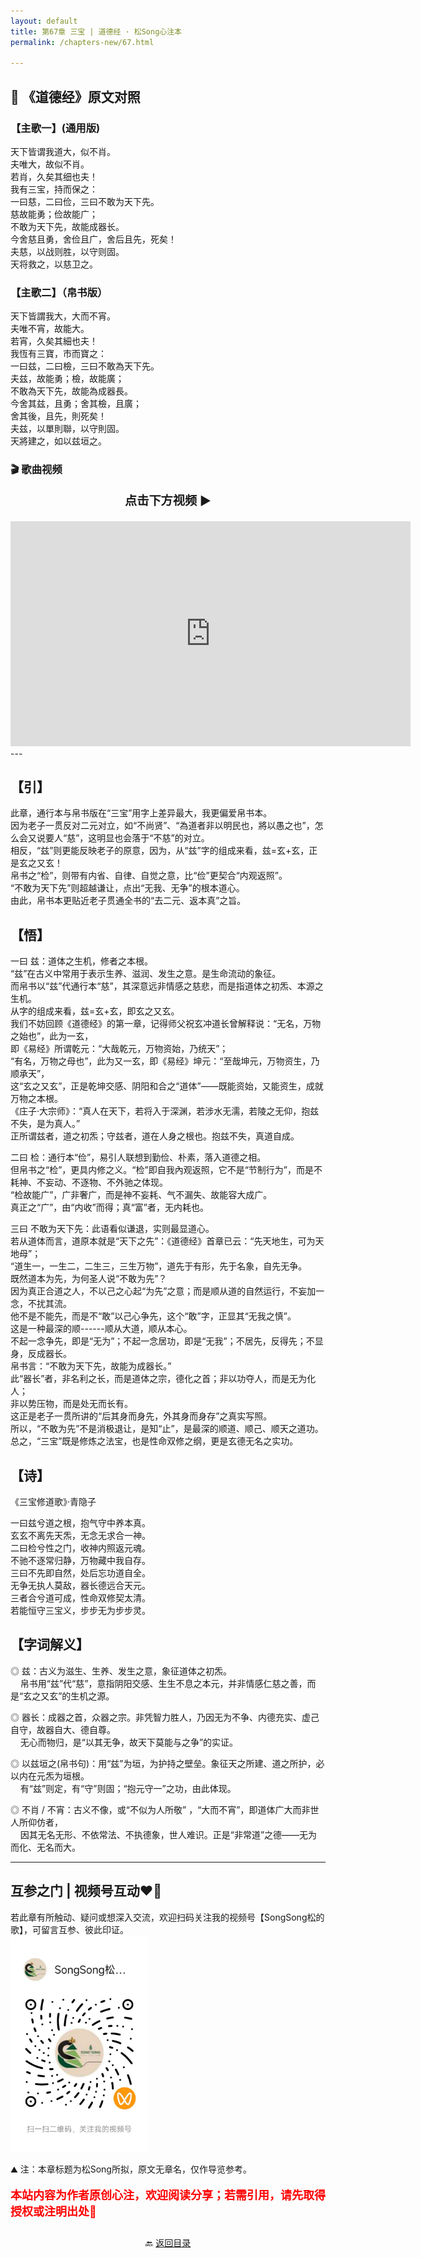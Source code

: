 ```yaml
---
layout: default
title: 第67章 三宝 | 道德经 · 松Song心注本
permalink: /chapters-new/67.html

---
```


## 📜 《道德经》原文对照
### 【主歌一】(通用版) 
天下皆谓我道大，似不肖。<br>
夫唯大，故似不肖。<br>
若肖，久矣其细也夫！<br>
我有三宝，持而保之：<br>
一曰慈，二曰俭，三曰不敢为天下先。<br>
慈故能勇；俭故能广；<br>
不敢为天下先，故能成器长。<br>
今舍慈且勇，舍俭且广，舍后且先，死矣！<br>
夫慈，以战则胜，以守则固。<br>
天将救之，以慈卫之。<br>

### 【主歌二】（帛书版）
天下皆謂我大，大而不宵。<br>
夫唯不宵，故能大。<br>
若宵，久矣其細也夫！<br>
我恆有三寶，市而寶之：<br>
一曰兹，二曰檢，三曰不敢為天下先。<br>
夫兹，故能勇；檢，故能廣；<br>
不敢為天下先，故能為成器長。<br>
今舍其兹，且勇；舍其檢，且廣；<br>
舍其後，且先，則死矣！<br>
夫兹，以單則聯，以守則固。<br>
天將建之，如以兹垣之。<br>


### 🎬 歌曲视频
<p style="text-align:center; font-size:1.2rem; font-weight:bold;">
  点击下方视频 ▶️
</p>

<iframe
  src="https://streamable.com/e/qj2g9v"
  width="640"
  height="360"
  frameborder="0"
  allowfullscreen
  loading="lazy">
</iframe>
---

## 【引】
此章，通行本与帛书版在“三宝”用字上差异最大，我更偏爱帛书本。<br>
因为老子一贯反对二元对立，如“不尚贤”、“為道者非以明民也，將以愚之也”，怎么会又说要人“慈”，这明显也会落于“不慈”的对立。<br>
相反，“兹”则更能反映老子的原意，因为，从“兹”字的组成来看，兹=玄+玄，正是玄之又玄！<br>
帛书之“检”，则带有内省、自律、自觉之意，比“俭”更契合“内观返照”。<br>
“不敢为天下先”则超越谦让，点出“无我、无争”的根本道心。<br>
由此，帛书本更贴近老子贯通全书的“去二元、返本真”之旨。<br>

## 【悟】
一曰 兹：道体之生机，修者之本根。<br>
“兹”在古义中常用于表示生养、滋润、发生之意。是生命流动的象征。<br>
而帛书以“兹”代通行本“慈”，其深意远非情感之慈悲，而是指道体之初炁、本源之生机。<br>
从字的组成来看，兹=玄+玄，即玄之又玄。<br>
我们不妨回顾《道德经》的第一章，记得师父祝玄冲道长曾解释说：“无名，万物之始也”，此为一玄，<br>
即《易经》所谓乾元：“大哉乾元，万物资始，乃统天”；<br>
“有名，万物之母也”，此为又一玄，即《易经》坤元：“至哉坤元，万物资生，乃顺承天”，<br>
这“玄之又玄”，正是乾坤交感、阴阳和合之“道体”——既能资始，又能资生，成就万物之本根。<br>
《庄子·大宗师》：“真人在天下，若将入于深渊，若涉水无濡，若陵之无仰，抱兹不失，是为真人。”<br>
正所谓兹者，道之初炁；守兹者，道在人身之根也。抱兹不失，真道自成。<br>

二曰 检：通行本“俭”，易引人联想到勤俭、朴素，落入道德之相。<br>
但帛书之“检”，更具内修之义。“检”即自我內观返照，它不是“节制行为”，而是不耗神、不妄动、不逐物、不外驰之体现。<br>
“检故能广”，广非奢广，而是神不妄耗、气不漏失、故能容大成广。<br>
真正之“广”，由“内收”而得；真“富”者，无内耗也。<br>

三曰 不敢为天下先：此语看似谦退，实则最显道心。<br>
若从道体而言，道原本就是“天下之先”：《道德经》首章已云：“先天地生，可为天地母”；<br>
“道生一，一生二，二生三，三生万物”，道先于有形，先于名象，自先无争。<br>
既然道本为先，为何圣人说“不敢为先”？<br>
因为真正合道之人，不以己之心起“为先”之意；而是顺从道的自然运行，不妄加一念，不扰其流。<br>
他不是不能先，而是不“敢”以己心争先，这个“敢”字，正显其“无我之慎”。<br>
这是一种最深的顺------顺从大道，顺从本心。<br>
不起一念争先，即是“无为”；不起一念居功，即是“无我”；不居先，反得先；不显身，反成器长。<br>
帛书言：“不敢为天下先，故能为成器长。”<br>
此“器长”者，非名利之长，而是道体之宗，德化之首；非以功夺人，而是无为化人；<br>
非以势压物，而是处无而长有。<br>
这正是老子一贯所讲的“后其身而身先，外其身而身存”之真实写照。<br>
所以，“不敢为先”不是消极退让，是知“止”，是最深的顺道、顺己、顺天之道功。<br>
总之，“三宝”既是修炼之法宝，也是性命双修之纲，更是玄德无名之实功。<br>

## 【诗】
《三宝修道歌》·青隐子<br>

一曰兹兮道之根，抱气守中养本真。<br>
玄玄不离先天炁，无念无求合一神。<br>
二曰检兮性之门，收神内照返元魂。<br>
不驰不逐常归静，万物藏中我自存。<br>
三曰不先即自然，处后忘功道自全。<br>
无争无执人莫敌，器长德远合天元。<br>
三者合兮道可成，性命双修契太清。<br>
若能恒守三宝义，步步无为步步灵。<br>

## 【字词解义】

◎ 兹：古义为滋生、生养、发生之意，象征道体之初炁。<br>
&nbsp;&nbsp;&nbsp;&nbsp;帛书用“兹”代“慈”，意指阴阳交感、生生不息之本元，并非情感仁慈之善，而是“玄之又玄”的生机之源。<br>

◎ 器长：成器之首，众器之宗。非凭智力胜人，乃因无为不争、内德充实、虚己自守，故器自大、德自尊。<br>
&nbsp;&nbsp;&nbsp;&nbsp;无心而物归，是“以其无争，故天下莫能与之争”的实证。<br>

◎ 以兹垣之(帛书句)：用“兹”为垣，为护持之壁垒。象征天之所建、道之所护，必以内在元炁为垣根。<br>
&nbsp;&nbsp;&nbsp;&nbsp;有“兹”则定，有“守”则固；“抱元守一”之功，由此体现。<br>

◎ 不肖 / 不宵：古义不像，或“不似为人所敬” ，“大而不宵”，即道体广大而非世人所仰仿者，<br>
&nbsp;&nbsp;&nbsp;&nbsp;因其无名无形、不依常法、不执德象，世人难识。正是“非常道”之德——无为而化、无名而大。<br>

---
##  互参之门 | 视频号互动❤️🤝

若此章有所触动、疑问或想深入交流，欢迎扫码关注我的视频号【SongSong松的歌】，可留言互参、彼此印证。<br>
<img src="../img/qrcode_songsong.jpg" alt="扫码进入视频号" width="220">

⛰️ 注：本章标题为松Song所拟，原文无章名，仅作导览参考。<br>
<p style="color:red; font-size:18px; font-weight:bold;">
本站内容为作者原创心注，欢迎阅读分享；若需引用，请先取得授权或注明出处🙏
</p>

<p style="text-align:center; margin-top:2em;">
  🔙 <a href="{{ '/' | relative_url }}#catalog">返回目录</a>
</p>
